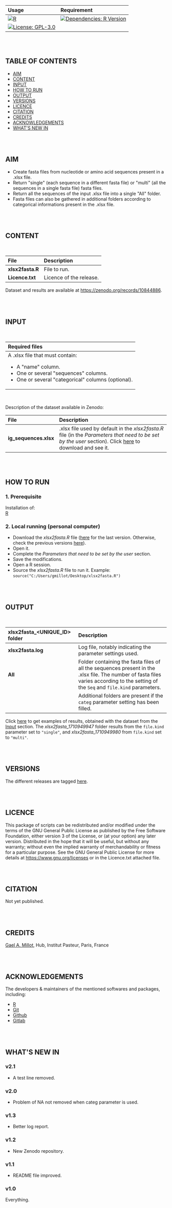 
| Usage | Requirement |
| :--- | :--- |
| [![R](https://img.shields.io/badge/code-R-blue?style=plastic)](https://cran.r-project.org/) | [![Dependencies: R Version](https://img.shields.io/badge/R-v4.3.1-blue?style=plastic)](https://cran.r-project.org/bin/) |
| [![License: GPL-3.0](https://img.shields.io/badge/licence-GPL%20(%3E%3D3)-green?style=plastic)](https://www.gnu.org/licenses) | |

<br /><br />
## TABLE OF CONTENTS

   - [AIM](#aim)
   - [CONTENT](#content)
   - [INPUT](#input)
   - [HOW TO RUN](#how-to-run)
   - [OUTPUT](#output)
   - [VERSIONS](#versions)
   - [LICENCE](#licence)
   - [CITATION](#citation)
   - [CREDITS](#credits)
   - [ACKNOWLEDGEMENTS](#Acknowledgements)
   - [WHAT'S NEW IN](#what's-new-in)

<br /><br />
## AIM

- Create fasta files from nucleotide or amino acid sequences present in a .xlsx file.
- Return "single" (each sequence in a different fasta file) or "multi" (all the sequences in a single fasta file) fasta files.
- Return all the sequences of the input .xlsx file into a single "All" folder.
- Fasta files can also be gathered in additional folders according to categorical informations present in the .xlsx file.


<br /><br />
## CONTENT
<br />

| File | Description |
| :--- | :--- |
| **xlsx2fasta.R** | File to run. |
| **Licence.txt** | Licence of the release. |

Dataset and results are available at https://zenodo.org/records/10844886.

<br /><br />
## INPUT
<br />

| Required files |
| :--- |
| A .xlsx file that must contain:<br /><ul><li>A "name" column.<br /></li><li>One or several "sequences" columns.<br /></li><li>One or several "categorical" columns (optional). |

<br />

Description of the dataset available in Zenodo:
<br />

| File | Description |
| :--- | :--- |
| **ig_sequences.xlsx** | .xlsx file used by default in the *xlsx2fasta.R* file (in the *Parameters that need to be set by the user* section). Click [here](https://zenodo.org/records/10844886/files/ig_sequences.xlsx) to download and see it. |


<br /><br />
## HOW TO RUN

### 1. Prerequisite

Installation of:<br />
[R](https://pbil.univ-lyon1.fr/CRAN/)<br />


### 2. Local running (personal computer)

- Download the *xlsx2fasta.R* file ([here](https://github.com/gael-millot/xlsx2fasta/archive/refs/heads/master.zip) for the last version. Otherwise, check the previous versions [here](https://github.com/gael-millot/xlsx2fasta/tags)).
- Open it.
- Complete the *Parameters that need to be set by the user* section.
- Save the modifications.
- Open a R session.
- Source the *xlsx2fasta.R* file to run it. Example: `source("C:/Users/gmillot/Desktop/xlsx2fasta.R")`


<br /><br />
## OUTPUT
<br />

| xlsx2fasta_<UNIQUE_ID> folder | Description |
| :--- | :--- |
| **xlsx2fasta.log** | Log file, notably indicating the parameter settings used. |
| **All** | Folder containing the fasta files of all the sequences present in the .xlsx file. The number of fasta files varies according to the setting of the `Seq` and `file.kind` parameters. |
| | Additional folders are present if the `categ` parameter setting has been filled. |


Click [here](https://zenodo.org/records/10844886/files/example_of_results.zip) to get examples of results, obtained with the dataset from the [Input](#input) section. The *xlsx2fasta_1710949947* folder results from the `file.kind` parameter set to `"single"`, and *xlsx2fasta_1710949980* from  `file.kind` set to `"multi"`.

<br /><br />
## VERSIONS


The different releases are tagged [here](https://github.com/gael-millot/xlsx2fasta/tags).

<br /><br />
## LICENCE


This package of scripts can be redistributed and/or modified under the terms of the GNU General Public License as published by the Free Software Foundation, either version 3 of the License, or (at your option) any later version.
Distributed in the hope that it will be useful, but without any warranty; without even the implied warranty of merchandability or fitness for a particular purpose.
See the GNU General Public License for more details at https://www.gnu.org/licenses or in the Licence.txt attached file.

<br /><br />
## CITATION


Not yet published.


<br /><br />
## CREDITS


[Gael A. Millot](https://github.com/gael-millot), Hub, Institut Pasteur, Paris, France

<br /><br />
## ACKNOWLEDGEMENTS


The developers & maintainers of the mentioned softwares and packages, including:

- [R](https://www.r-project.org/)
- [Git](https://git-scm.com/)
- [Github](https://github.com/)
- [Gitlab](https://about.gitlab.com/)


<br /><br />
## WHAT'S NEW IN


### v2.1

- A test line removed.


### v2.0

- Problem of NA not removed when categ parameter is used.


### v1.3

- Better log report.


### v1.2

- New Zenodo repository.


### v1.1

- README file improved.


### v1.0
 Everything.



